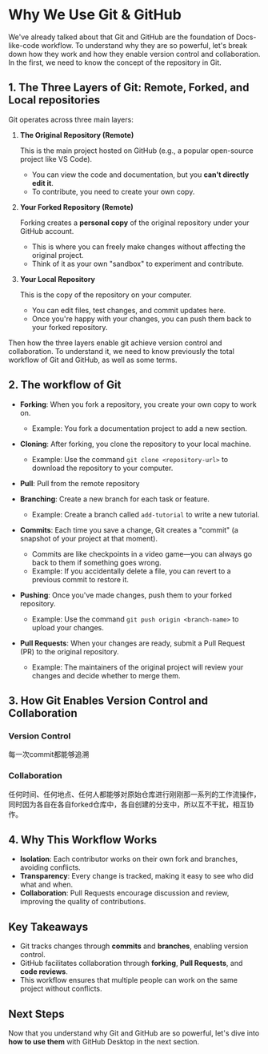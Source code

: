 # Why We Use Git & GitHub

We've already talked about that Git and GitHub are the foundation of Docs-like-code workflow. To understand why they are so powerful, let's break down how they work and how they enable version control and collaboration. In the first, we need to know the concept of the repository in Git.

## 1. The Three Layers of Git: Remote, Forked, and Local repositories

Git operates across three main layers:

1. **The Original Repository (Remote)**

    This is the main project hosted on GitHub (e.g., a popular open-source project like VS Code).

    - You can view the code and documentation, but you **can't directly edit it**.
    - To contribute, you need to create your own copy.

2. **Your Forked Repository (Remote)**

    Forking creates a **personal copy** of the original repository under your GitHub account.

    - This is where you can freely make changes without affecting the original project.
    - Think of it as your own "sandbox" to experiment and contribute.

3. **Your Local Repository**

    This is the copy of the repository on your computer.

    - You can edit files, test changes, and commit updates here.
    - Once you're happy with your changes, you can push them back to your forked repository.

Then how the three layers enable git achieve version control and collaboration. To understand it, we need to know previously the total workflow of Git and GitHub, as well as some terms.

## 2. The workflow of Git

- **Forking**: When you fork a repository, you create your own copy to work on.
  - Example: You fork a documentation project to add a new section.

- **Cloning**: After forking, you clone the repository to your local machine.
  - Example: Use the command `git clone <repository-url>` to download the repository to your computer.

- **Pull**: Pull from the remote repository

- **Branching**: Create a new branch for each task or feature.
  - Example: Create a branch called `add-tutorial` to write a new tutorial.

- **Commits**: Each time you save a change, Git creates a "commit" (a snapshot of your project at that moment).
  - Commits are like checkpoints in a video game—you can always go back to them if something goes wrong.
  - Example: If you accidentally delete a file, you can revert to a previous commit to restore it.

- **Pushing**: Once you've made changes, push them to your forked repository.
  - Example: Use the command `git push origin <branch-name>` to upload your changes.

- **Pull Requests**: When your changes are ready, submit a Pull Request (PR) to the original repository.
  - Example: The maintainers of the original project will review your changes and decide whether to merge them.

## 3. How Git Enables Version Control and Collaboration

### Version Control

每一次commit都能够追溯

### Collaboration

任何时间、任何地点、任何人都能够对原始仓库进行刚刚那一系列的工作流操作，同时因为各自在各自forked仓库中，各自创建的分支中，所以互不干扰，相互协作。

## 4. Why This Workflow Works

- **Isolation**: Each contributor works on their own fork and branches, avoiding conflicts.
- **Transparency**: Every change is tracked, making it easy to see who did what and when.
- **Collaboration**: Pull Requests encourage discussion and review, improving the quality of contributions.

## Key Takeaways

- Git tracks changes through **commits** and **branches**, enabling version control.
- GitHub facilitates collaboration through **forking**, **Pull Requests**, and **code reviews**.
- This workflow ensures that multiple people can work on the same project without conflicts.

## Next Steps

Now that you understand why Git and GitHub are so powerful, let's dive into **how to use them** with GitHub Desktop in the next section.
